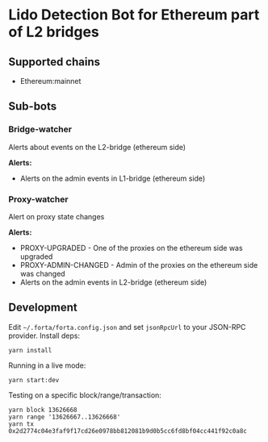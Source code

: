 # Lido Detection Bot for Ethereum part of L2 bridges

## Supported chains

- Ethereum:mainnet

## Sub-bots

### Bridge-watcher

Alerts about events on the L2-bridge (ethereum side)

**Alerts:**

- Alerts on the admin events in L1-bridge (ethereum side)

### Proxy-watcher

Alert on proxy state changes

**Alerts:**

- PROXY-UPGRADED - One of the proxies on the ethereum side was upgraded
- PROXY-ADMIN-CHANGED - Admin of the proxies on the ethereum side was changed
- Alerts on the admin events in L2-bridge (ethereum side)

## Development

Edit `~/.forta/forta.config.json` and set `jsonRpcUrl` to your JSON-RPC provider. Install deps:

```
yarn install
```

Running in a live mode:

```
yarn start:dev
```

Testing on a specific block/range/transaction:

```
yarn block 13626668
yarn range '13626667..13626668'
yarn tx 0x2d2774c04e3faf9f17cd26e0978bb812081b9d0b5cc6fd8bf04cc441f92c0a8c
```
